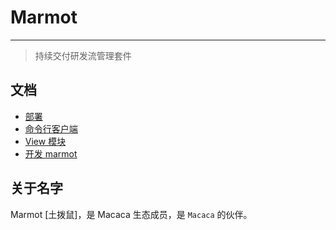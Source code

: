 # Marmot

---

> 持续交付研发流管理套件

## 文档

- [部署](./docs)
- [命令行客户端](//github.com/macacajs/marmot-cli)
- [View 模块](//github.com/macacajs/marmot-view)
- [开发 marmot](./docker/marmot-web#development)

## 关于名字

Marmot [土拨鼠]，是 Macaca 生态成员，是 `Macaca` 的伙伴。

